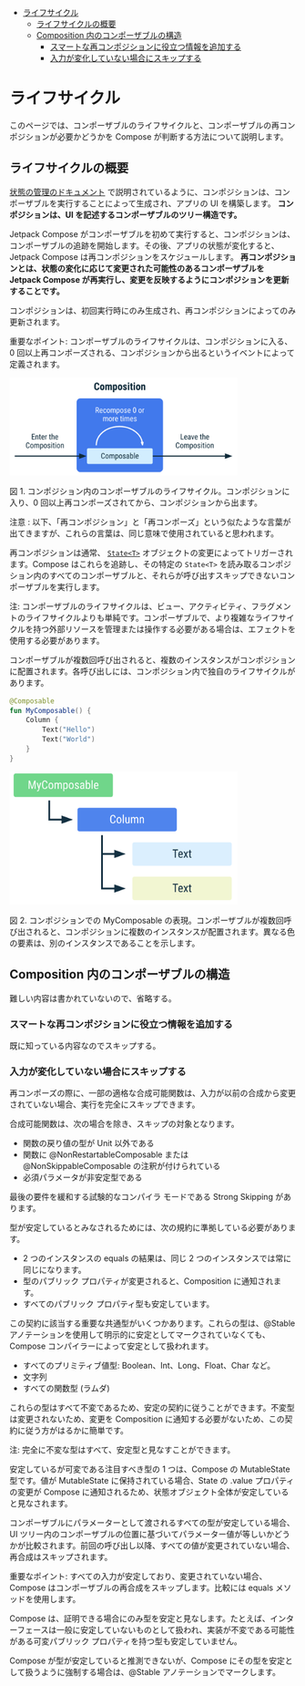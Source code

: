 - [ライフサイクル](#ライフサイクル)
  - [ライフサイクルの概要](#ライフサイクルの概要)
  - [Composition 内のコンポーザブルの構造](#composition-内のコンポーザブルの構造)
    - [スマートな再コンポジションに役立つ情報を追加する](#スマートな再コンポジションに役立つ情報を追加する)
    - [入力が変化していない場合にスキップする](#入力が変化していない場合にスキップする)


# ライフサイクル

このページでは、コンポーザブルのライフサイクルと、コンポーザブルの再コンポジションが必要かどうかを Compose が判断する方法について説明します。

## ライフサイクルの概要

[状態の管理のドキュメント](./4.状態の管理/1.概要.md) で説明されているように、コンポジションは、コンポーザブルを実行することによって生成され、アプリの UI を構築します。 **コンポジションは、UI を記述するコンポーザブルのツリー構造です。**

Jetpack Compose がコンポーザブルを初めて実行すると、コンポジションは、コンポーザブルの追跡を開始します。その後、アプリの状態が変化すると、Jetpack Compose は再コンポジションをスケジュールします。 **再コンポジションとは、状態の変化に応じて変更された可能性のあるコンポーザブルを Jetpack Compose が再実行し、変更を反映するようにコンポジションを更新することです。**

コンポジションは、初回実行時にのみ生成され、再コンポジションによってのみ更新されます。

重要なポイント: コンポーザブルのライフサイクルは、コンポジションに入る、0 回以上再コンポーズされる、コンポジションから出るというイベントによって定義されます。

<img src="./画像/ライフサイクル.png" width="400">

図 1. コンポジション内のコンポーザブルのライフサイクル。コンポジションに入り、0 回以上再コンポーズされてから、コンポジションから出ます。

注意 : 以下、「再コンポジション」と「再コンポーズ」という似たような言葉が出てきますが、これらの言葉は、同じ意味で使用されていると思われます。

再コンポジションは通常、 [`State<T>`](https://developer.android.com/reference/kotlin/androidx/compose/runtime/State?_gl=1*1cdj7ul*_up*MQ..*_ga*NTY3MDY5MDA1LjE3MjQ2NTg1MjY.*_ga_6HH9YJMN9M*MTcyNTg1MzQ3OC4xMC4wLjE3MjU4NTM3MjQuMC4wLjA.) オブジェクトの変更によってトリガーされます。Compose はこれらを追跡し、その特定の `State<T>` を読み取るコンポジション内のすべてのコンポーザブルと、それらが呼び出すスキップできないコンポーザブルを実行します。

注: コンポーザブルのライフサイクルは、ビュー、アクティビティ、フラグメントのライフサイクルよりも単純です。コンポーザブルで、より複雑なライフサイクルを持つ外部リソースを管理または操作する必要がある場合は、エフェクトを使用する必要があります。

コンポーザブルが複数回呼び出されると、複数のインスタンスがコンポジションに配置されます。各呼び出しには、コンポジション内で独自のライフサイクルがあります。

```kotlin
@Composable
fun MyComposable() {
    Column {
        Text("Hello")
        Text("World")
    }
}
```

<img src="./画像/複数回呼び出されたコンポーザブルは別物として扱われる.png" width="400">

図 2. コンポジションでの MyComposable の表現。コンポーザブルが複数回呼び出されると、コンポジションに複数のインスタンスが配置されます。異なる色の要素は、別のインスタンスであることを示します。


## Composition 内のコンポーザブルの構造

難しい内容は書かれていないので、省略する。


### スマートな再コンポジションに役立つ情報を追加する

既に知っている内容なのでスキップする。


### 入力が変化していない場合にスキップする

再コンポーズの際に、一部の適格な合成可能関数は、入力が以前の合成から変更されていない場合、実行を完全にスキップできます。

合成可能関数は、次の場合を除き、スキップの対象となります。

- 関数の戻り値の型が Unit 以外である
- 関数に @NonRestartableComposable または @NonSkippableComposable の注釈が付けられている
- 必須パラメータが非安定型である

最後の要件を緩和する試験的なコンパイラ モードである Strong Skipping があります。

型が安定しているとみなされるためには、次の規約に準拠している必要があります。

- 2 つのインスタンスの equals の結果は、同じ 2 つのインスタンスでは常に同じになります。
- 型のパブリック プロパティが変更されると、Composition に通知されます。
- すべてのパブリック プロパティ型も安定しています。

この契約に該当する重要な共通型がいくつかあります。これらの型は、@Stable アノテーションを使用して明示的に安定としてマークされていなくても、Compose コンパイラーによって安定として扱われます。

- すべてのプリミティブ値型: Boolean、Int、Long、Float、Char など。
- 文字列
- すべての関数型 (ラムダ)

これらの型はすべて不変であるため、安定の契約に従うことができます。不変型は変更されないため、変更を Composition に通知する必要がないため、この契約に従う方がはるかに簡単です。

注: 完全に不変な型はすべて、安定型と見なすことができます。

安定しているが可変である注目すべき型の 1 つは、Compose の MutableState 型です。値が MutableState に保持されている場合、State の .value プロパティの変更が Compose に通知されるため、状態オブジェクト全体が安定していると見なされます。

コンポーザブルにパラメーターとして渡されるすべての型が安定している場合、UI ツリー内のコンポーザブルの位置に基づいてパラメーター値が等しいかどうかが比較されます。前回の呼び出し以降、すべての値が変更されていない場合、再合成はスキップされます。

重要なポイント: すべての入力が安定しており、変更されていない場合、Compose はコンポーザブルの再合成をスキップします。比較には equals メソッドを使用します。

Compose は、証明できる場合にのみ型を安定と見なします。たとえば、インターフェースは一般に安定していないものとして扱われ、実装が不変である可能性がある可変パブリック プロパティを持つ型も安定していません。

Compose が型が安定していると推測できないが、Compose にその型を安定として扱うように強制する場合は、@Stable アノテーションでマークします。


